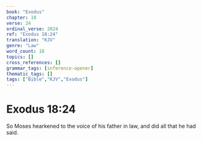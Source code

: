 ```yaml
---
book: "Exodus"
chapter: 18
verse: 24
ordinal_verse: 2024
ref: "Exodus 18:24"
translation: "KJV"
genre: "Law"
word_count: 18
topics: []
cross_references: []
grammar_tags: [inference-opener]
thematic_tags: []
tags: ["Bible","KJV","Exodus"]
---
```


# Exodus 18:24

So Moses hearkened to the voice of his father in law, and did all that he had said.
